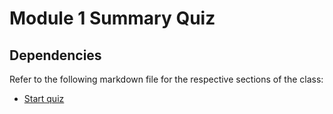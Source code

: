# Module 1 Summary Quiz

## Dependencies

Refer to the following markdown file for the respective sections of the class:
- [Start quiz](./quiz.md)

